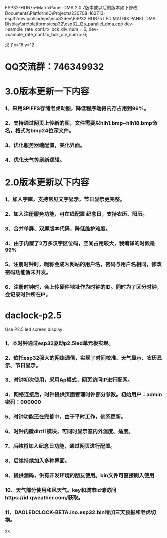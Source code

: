 ESP32-HUB75-MatrixPanel-DMA 2.0.7版本或以后的版本如下修改
Documents\PlatformIO\Projects\230708-162713-esp32dev\.pio\libdeps\esp32dev\ESP32 HUB75 LED MATRIX PANEL DMA Display\src\platforms\esp32\esp32_i2s_parallel_dma.cpp 
    dev->sample_rate_conf.rx_bck_div_num = 6;
    dev->sample_rate_conf.tx_bck_div_num = 6;

汉子x=16 y=12


# QQ交流群：746349932
# 3.0版本更新一下内容
### 1、采用SPIFFS存储老虎动图，降低程序端得内存占用到96%。
### 2、支持通过网页上传新的图，文件需要以hlh1.bmp~hlh18.bmp命名，格式为bmp24位深文件。
### 3、优化服务器端配置，美化界面。
### 4、优化天气等刷新逻辑。
# 2.0版本更新以下内容
### 1、加入字库，支持常见文字显示，节日显示更完整。
### 2、加入注册服务功能，可在线配置 纪念日，支持农历、阳历。
### 3、合并单屏、双屏版本代码，降低维护难度。
### 4、由于内置了2万多汉字区位码，空间占用较大，我编译的时候是99%
### 5、注册时钟时，昵称会成为网站的用户名，密码与用户名相同，修改密码功能暂未开发。
### 6、注册时钟时，会上传硬件地址作为时钟的ID。同时为了区分时钟，会记录时钟所在IP。
# daclock-p2.5
Use P2.5 led screen display
### 1、本时钟通过esp32驱动p2.5led单元板实现。
### 2、依托esp32强大的网络通信，实现了时间校准、天气显示、农历显示、节日显示。
### 3、时钟初次使用，采用Ap模式，网页访问IP进行配网。
### 4、网络连接后，时钟提供页面管理时钟部分参数。初始用户：admin 密码：000000
### 5、时钟功能还在完善中，由于平时工作，佛系更新。
### 6、时钟内置dht11模块，可同时显示室内外温度、适度。
### 7、后续将加入纪念日功能，通过网页进行配置。
### 8、后续持续加入多种界面。
### 9、提供源码，供有开发环境的朋友使用。bin文件可直接刷入使用
### 10、天气部分使用和风天气。key和城市id请访问https://id.qweather.com/获取。
### 11、DAOLEDCLOCK-BETA.ino.esp32.bin增加三天预报和老虎切换。
xx